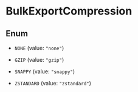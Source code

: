 

# BulkExportCompression

## Enum


* `NONE` (value: `"none"`)

* `GZIP` (value: `"gzip"`)

* `SNAPPY` (value: `"snappy"`)

* `ZSTANDARD` (value: `"zstandard"`)



